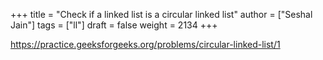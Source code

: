 +++
title = "Check if a linked list is a circular linked list"
author = ["Seshal Jain"]
tags = ["ll"]
draft = false
weight = 2134
+++

<https://practice.geeksforgeeks.org/problems/circular-linked-list/1>
